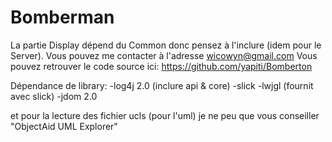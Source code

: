 Bomberman
=========

La partie Display dépend du Common donc pensez à l'inclure (idem pour le Server).
Vous pouvez me contacter à l'adresse wicowyn@gmail.com
Vous pouvez retrouver le code source ici: https://github.com/yapiti/Bomberton

Dépendance de library:
  -log4j 2.0 (inclure api & core)
  -slick
  -lwjgl (fournit avec slick)
  -jdom 2.0

et pour la lecture des fichier ucls (pour l'uml) je ne peu que vous conseiller "ObjectAid UML Explorer"
